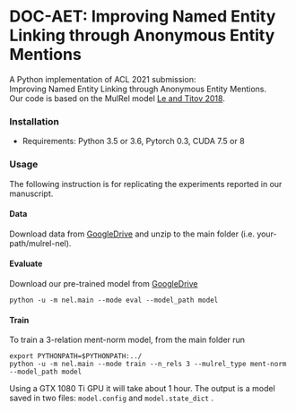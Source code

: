 DOC-AET: Improving Named Entity Linking through Anonymous Entity Mentions
========

A Python implementation of ACL 2021 submission: \
Improving Named Entity Linking through Anonymous Entity Mentions.\
Our code is based on the MulRel model [Le and Titov 2018](https://github.com/lephong/mulrel-nel).




### Installation

- Requirements: Python 3.5 or 3.6, Pytorch 0.3, CUDA 7.5 or 8 

### Usage

The following instruction is for replicating the experiments reported in our manuscript. 


#### Data

Download data from [GoogleDrive](https://drive.google.com/file/d/17yyrEp5_ngWXB5nR3f70AUs_NBUhSihN)
and unzip to the main folder (i.e. your-path/mulrel-nel).

#### Evaluate

Download our pre-trained model from [GoogleDrive](https://drive.google.com/file/d/1mPcwsKXbE1T_TxPWQ1Mkvshvp58wB_FJ)

    python -u -m nel.main --mode eval --model_path model

#### Train

To train a 3-relation ment-norm model, from the main folder run 

    export PYTHONPATH=$PYTHONPATH:../
    python -u -m nel.main --mode train --n_rels 3 --mulrel_type ment-norm --model_path model
 
Using a GTX 1080 Ti GPU it will take about 1 hour. The output is a model saved in two files: 
`model.config` and `model.state_dict` . 


